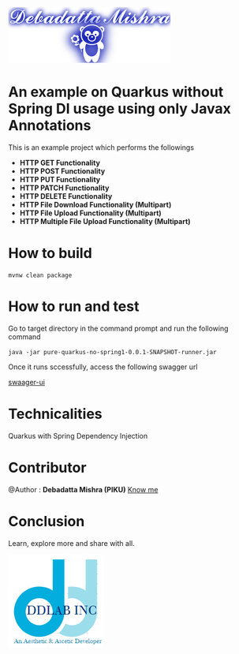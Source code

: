 ![DDLAB](./images/A22.png)
# An example on Quarkus without Spring DI usage using only Javax Annotations

This is an example project which performs the followings

* **HTTP GET Functionality**
* **HTTP POST Functionality**
* **HTTP PUT Functionality**
* **HTTP PATCH Functionality**
* **HTTP DELETE Functionality**
* **HTTP File Download Functionality (Multipart)**
* **HTTP File Upload Functionality (Multipart)**
* **HTTP Multiple File Upload Functionality (Multipart)**

# How to build

```
mvnw clean package
```

# How to run and test

Go to target directory in the command prompt and run the following command

```
java -jar pure-quarkus-no-spring1-0.0.1-SNAPSHOT-runner.jar
```

Once it runs sccessfully, access the following swagger url

[swaager-ui](http://localhost:8090/myapp/swagger-ui/)


# Technicalities
Quarkus with Spring Dependency Injection

Contributor
==========
@Author : **Debadatta Mishra (PIKU)** [Know me](https://about.me/debadattamishra)

Conclusion
==========
Learn, explore more and share with all.

![DDLAB](./images/dd-logo.png)
